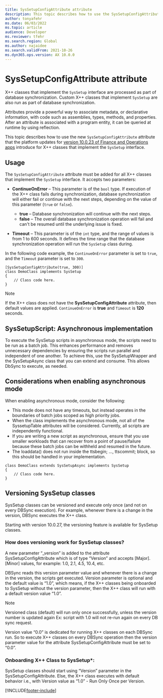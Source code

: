 ```yaml
---
title: SysSetupConfigAttribute attribute
description: This topic describes how to use the SysSetupConfigAttribute attribute on classes that implement the SysSetup interface.
author: tonyafehr
ms.date: 06/03/2022
ms.topic: article
audience: Developer
ms.reviewer: tfehr
ms.search.region: Global
ms.author: najaidee
ms.search.validFrom: 2021-10-26
ms.dyn365.ops.version: AX 10.0.0
---
```


# SysSetupConfigAttribute attribute

X++ classes that implement the `SysSetup` interface are processed as part of database synchronization. Custom X++ classes that implement `SysSetup` are also run as part of database synchronization.

Attributes provide a powerful way to associate metadata, or declarative information, with code such as assemblies, types, methods, and properties. After an attribute is associated with a program entity, it can be queried at runtime by using reflection.

This topic describes how to use the new `SysSetupConfigAttribute` attribute that the platform updates for [version 10.0.23 of Finance and Operations apps](../get-started/whats-new-platform-updates-10-0-23.md) introduce for X++ classes that implement the `SysSetup` interface.

## Usage

The `SysSetupConfigAttribute` attribute must be added for all X++ classes that implement the `SysSetup` interface. It accepts two parameters:

+ **ContinueOnError** – This parameter is of the `bool` type. If execution of the X++ class fails during synchronization, database synchronization will either fail or continue with the next steps, depending on the value of this parameter (`true` or `false`).

    + **true** – Database synchronization will continue with the next steps.
    + **false** – The overall database synchronization operation will fail and can't be resumed until the underlying issue is fixed.

+ **Timeout** – This parameter is of the `int` type, and the range of values is from 1 to 600 seconds. It defines the time range that the database synchronization operation will run the `SysSetup` class during.

In the following code example, the `ContinueOnError` parameter is set to `true`, and the `Timeout` parameter is set to `300`.

```xpp
[SysSetupConfigAttribute(true, 300)]
class DemoClass implements SysSetup
{
    // Class code here.
}
```

> [!NOTE]
> If the X++ class does not have the **SysSetupConfigAttribute** attribute, then default values are applied. `ContinueOnError` is **true** and `Timeout` is **120** seconds.


## SysSetupScript: Asynchronous implementation

To execute the SysSetup scripts in asynchronous mode, the scripts need to be run as a batch job. This enhances performance and removes unnecessary dependencies by ensuring the scripts run parallel and independent of one another. To achieve this, use the SysSetupWrapper and the SysSetupAsync class that you can extend and consume. This allows DbSync to execute, as needed.

## Considerations when enabling asynchronous mode
When enabling asynchronous mode, consider the following: 

 - This mode does not have any timeouts, but instead operates in the boundaries of batch jobs scoped as high priority jobs.
 - When the class implements the asynchronous mode, not all of the SyssetupTable attributes will be considered. Currently, all scripts are independently functional.
 - If you are writing a new script as asynchronous, ensure that you use smaller workloads that can recover from a point of pause/failure because these batch jobs can be withheld and resumed in the future.
 - The loaddata() does not run inside the ttsbegin; ..., ttscommit; block, so this should be handled in your implementation.

```xpp
class DemoClass extends SysSetupAsync implements SysSetup
{
    // Class code here.
}
```
## Versioning SysSetup classes

SysSetup classes can be versioned and execute only once (and not on every DBSync execution). For example, whenever there is a change in the version, DBSync executes the X++ class. 

Starting with version 10.0.27, the versioning feature is available for SysSetup classes. 

### How does versioning work for SysSetup classes?
A new parameter “_version” is added to the attribute SysSetupConfigAttribute which is of type “Version” and accepts [Major].[Minor] values, for example: 1.0, 2.1, 4.5, 10.4, etc.

DBSync reads this version parameter value and whenever there is a change in the version, the scripts get executed. Version parameter is optional and the default value is “1.0”, which means, if the X++ classes being onboarded to SysSetup without the version parameter, then the X++ class will run with a default version value “1.0”.

> [!NOTE]
> Versioned class (default) will run only once successfully, unless the version number is updated again Ex: script with 1.0 will not re-run again on every DB sync request.

Version value “0.0” is dedicated for running X++ classes on each DBSync run. So to execute X++ classes on every DBSync operation then the version parameter value for the attribute SysSetupConfigAttribute must be set to “0.0”.

### Onboarding X++ Class to SysSetup*:
SysSetup classes should start using “Version” parameter in the SysSetupConfigAttribute. Else, the X++ class executes with default behavior i.e., with Version value as “1.0” - Run Only Once per Version.

[!INCLUDE[footer-include](../../../includes/footer-banner.md)]
